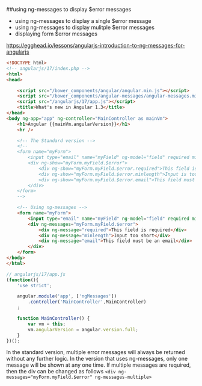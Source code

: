 ##using ng-messages to display $error messages
* using ng-messages to display a single $error message
* using ng-messages to display mulitple $error messages
* displaying form $error messages


https://egghead.io/lessons/angularjs-introduction-to-ng-messages-for-angularjs

```html
<!DOCTYPE html>
<!-- angularjs/17/index.php -->
<html>
<head>

    <script src="/bower_components/angular/angular.min.js"></script>
    <script src="/bower_components/angular-messages/angular-messages.min.js"></script>
    <script src="/angularjs/17/app.js"></script>
    <title>What's new in Angular 1.3</title>
</head>
<body ng-app="app" ng-controller="MainController as mainVm">
    <h1>Angular {{mainVm.angularVersion}}</h1>
    <hr />

    <!-- The Standard version -->
    <!--
    <form name="myForm">
        <input type="email" name="myField" ng-model="field" required minlength="5" />
        <div ng-show="myForm.myField.$error">
            <div ng-show="myForm.myField.$error.required">This field is required</div>
            <div ng-show="myForm.myField.$error.minlength">Input is too short</div>
            <div ng-show="myForm.myField.$error.email">This field must be an email</div>
        </div>
    </form>
    -->

    <!-- Using ng-messages -->
    <form name="myForm">
        <input type="email" name="myField" ng-model="field" required minlength="5" />
        <div ng-messages="myForm.myField.$error">
            <div ng-message="required">This field is required</div>
            <div ng-message="minlength">Input too short</div>
            <div ng-message="email">This field must be an email</div>
        </div>
    </form>
</body>
</html>
```

```javascript
// angularjs/17/app.js
(function(){
    'use strict';

    angular.module('app', ['ngMessages'])
        .controller('MainController',MainController)
    ;

    function MainController() {
        var vm = this;
        vm.angularVersion = angular.version.full;
    }
})();
```


In the standard version, multiple error messages will always be returned without any further logic.  In the
version that uses ng-messages, only one message will be shown at any one time.  If multiple messages are
required, then the div can be changed as follows `<div ng-messages="myForm.myField.$error" ng-messages-multiple>`

